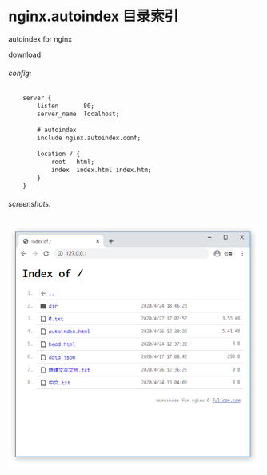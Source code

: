 # nginx.autoindex 目录索引
autoindex for nginx

[download](https://github.com/fulicat/nginx.autoindex/releases)

###### config:

```nginx
    server {
        listen       80;
        server_name  localhost;
    
        # autoindex
        include nginx.autoindex.conf;
    
        location / {
            root   html;
            index  index.html index.htm;
        }
    }
```



###### screenshots:

![screenshots](./screenshots.png)